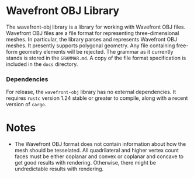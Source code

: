 # Wavefront OBJ Library
The wavefront-obj library is a library for working with Wavefront OBJ files. Wavefront OBJ files are a file format for representing three-dimensional meshes. In particular, the library parses and represents Wavefront OBJ meshes. It presently supports polygonal geometry. Any file containing free-form geometry elements will be rejected. The grammar as it currently stands is stored in the `GRAMMAR.md`. A copy of the file format specification is included in the `docs` directory.

### Dependencies
For release, the `wavefront-obj` library has no external dependencies. It requires `rustc` version 1.24 stable or greater to compile, along with a recent version of `cargo`.

# Notes
* The Wavefront OBJ format does not contain information about how the mesh should be tesselated. All quadrilateral and higher vertex count faces must be either coplanar and convex or coplanar and concave to get good results with rendering. Otherwise, there might be undredictable results with rendering.